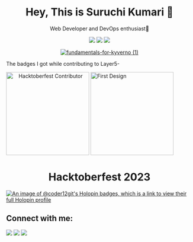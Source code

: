 <h1 align="center">Hey, This is Suruchi Kumari 👋</h1>

<p align="center">Web Developer and DevOps enthusiast🚀</p>


<div align="center">
    
![](http://github-profile-summary-cards.vercel.app/api/cards/repos-per-language?username=coder12git&theme=aura_dark)
![](http://github-profile-summary-cards.vercel.app/api/cards/most-commit-language?username=coder12git&theme=aura_dark)
![](http://github-profile-summary-cards.vercel.app/api/cards/stats?username=coder12git&theme=aura_dark)

</div>

<div align="center">
    
<a align="center" href="https://www.credly.com/badges/1a9d221a-0731-44b6-b4d7-567fd003f775/public_url">![fundamentals-for-kyverno (1)](https://github.com/coder12git/coder12git/assets/108334168/2b594de8-d012-4da3-a247-735b5ee3b8c5)
</a>

</div>


<p> The badges I got while contributing to Layer5-</p>
<a align="center" href= "https://meshery.layer5.io/user/1884fea6-0450-4404-9560-e0383f0e8cd7?tab=badges"><img width="224px" height="224px" src = "https://badges.layer5.io/assets/badges/hacktoberfest-contributor/hacktoberfest-contributor.png" alt = "Hacktoberfest Contributor" /></a >
<a href= "https://meshery.layer5.io/user/1884fea6-0450-4404-9560-e0383f0e8cd7?tab=badges">
    <img width="224px" height="224px" src = "https://badges.layer5.io/assets/badges/first-design/first-design.png" alt = "First Design" />
</a >

<div>
    
<h1 align="center">Hacktoberfest 2023</h1>

[![An image of @coder12git's Holopin badges, which is a link to view their full Holopin profile](https://holopin.me/coder12git)](https://holopin.io/@coder12git)

</div>

## Connect with me:
<p align="left">

<a href = "https://www.linkedin.com/in/suruchi-kumari-5b3445230/"><img src="https://img.shields.io/badge/-Suruchi Kumari-0077B5?style=flat&logo=Linkedin&logoColor=white" /></a>
<a href="mailto:suruchikumarimfp4@gmail.com"><img src="https://img.shields.io/badge/-suruchikumarimfp4@gmail.com-D14836?style=flat&logo=Gmail&logoColor=white"/></a>
<a href = "https://twitter.com/Suruchi18591098"><img src="https://img.shields.io/badge/-@Suruchi Kumari-1877F2?style=flat&logo=Twitter&logoColor=white"/></a>

</p>
